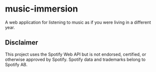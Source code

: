 # music-immersion
A web application for listening to music as if you were living in a different year.

## Disclaimer
This project uses the Spotify Web API but is not endorsed, certified, or otherwise approved by Spotify. Spotify data and trademarks belong to Spotify AB.
